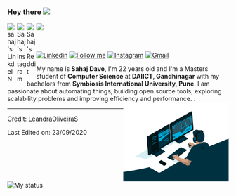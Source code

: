 ### Hey there <img src="https://media.giphy.com/media/hvRJCLFzcasrR4ia7z/giphy.gif" width="25px">

<a href="https://www.linkedin.com/in/sahajdave/">
  <img align="left" alt="sahaj's LinkdeIN" width="22px" src="https://cdn.jsdelivr.net/npm/simple-icons@v3/icons/linkedin.svg" />
</a>
<a href="https://www.instagram.com/weirdindianguy/">
  <img align="left" alt="Sahaj's Instagram" width="22px" src="https://cdn.jsdelivr.net/npm/simple-icons@v3/icons/instagram.svg" />
</a>
<a href="https://www.reddit.com/user/weird_indian_guy/">
  <img align="left" alt="Sahaj's Reddit" width="22px" src="https://cdn.jsdelivr.net/npm/simple-icons@v3/icons/reddit.svg" />
</a>

![](https://visitor-badge.glitch.me/badge?page_id=abhisheknaiidu.abhisheknaiidu)

<br />

[![Linkedin](https://img.shields.io/badge/-LinkedIn-blue?style=flat&logo=Linkedin&logoColor=white)](https://www.linkedin.com/in/sahajdave/)
[<img src="https://img.shields.io/github/followers/davesahaj?label=follow&style=social" height="22" title="Follow me" />](https://github.com/LeandraOliveiraS) 
[![Instagram](https://img.shields.io/badge/-Instagram-c13584?style=flat&labelColor=c13584&logo=instagram&logoColor=white)](https://www.instagram.com/weirdindianguy)
[![Gmail](https://img.shields.io/badge/-Gmail-c14438?style=flat&logo=Gmail&logoColor=white)](mailto:sahajdave@gmail.com)


My name is **Sahaj Dave**, I'm 22 years old and I'm a Masters student of **Computer Science** at **DAIICT, Gandhinagar** with my bachelors from **Symbiosis International University, Pune**.
I am passionate about automating things, building open source tools, exploring scalability problems and improving efficiency and performance. .
<img align= "right" width= "240" src= "https://github.com/davesahaj/davesahaj/blob/main/code.gif"/>



<img title="My status" align="left" heigth="320" width="420" src="https://github-readme-stats.vercel.app/api?username=davesahaj&hide=issues&count_private=true&icon_color=871486&title_color=000000&bg_color=ffffff&show_icons=true)"
/>


----
Credit: [LeandraOliveiraS](https://github.com/LeandraOliveiraS)

Last Edited on: 23/09/2020
